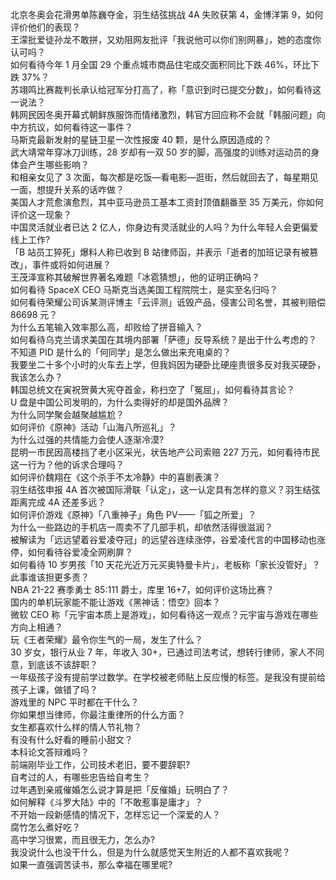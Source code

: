 北京冬奥会花滑男单陈巍夺金，羽生结弦挑战 4A 失败获第 4，金博洋第 9，如何评价他们的表现？  
王濛批爱徒孙龙不敢拼，又劝阻网友批评「我说他可以你们别网暴」，她的态度你认可吗？  
如何看待今年 1 月全国 29 个重点城市商品住宅成交面积同比下跌 46%，环比下跌 37%？  
苏翊鸣比赛裁判长承认给冠军分打高了，称「意识到时已提交分数」，如何看待这一说法？  
韩网民因冬奥开幕式朝鲜族服饰而情绪激烈，韩官方回应称不会就「韩服问题」向中方抗议，如何看待这一事件？  
马斯克最新发射的星链卫星一次性报废 40 颗，是什么原因造成的？  
武大靖常年穿冰刀训练，28 岁却有一双 50 岁的脚，高强度的训练对运动员的身体会产生哪些影响？  
和相亲女见了 3 次面，每次都是吃饭—看电影—逛街，然后就回去了，每星期见一面，想提升关系的话咋做？  
美国人才荒愈演愈烈，其中亚马逊员工基本工资封顶值翻番至 35 万美元，你如何评价这一现象？  
中国灵活就业者已达 2 亿人，你身边有灵活就业的人吗？为什么年轻人会更偏爱线上工作?  
「B 站员工猝死」爆料人称已收到 B 站律师函，并表示「逝者的加班记录有被篡改」，事件或将如何进展？  
王茂泽宣称其破解世界著名难题「冰雹猜想」，他的证明正确吗？  
如何看待 SpaceX CEO 马斯克当选美国工程院院士，是实至名归吗？  
如何看待荣耀公司诉某测评博主「云评测」诋毁产品，侵害公司名誉，其被判赔偿 86698 元？  
为什么五笔输入效率那么高，却败给了拼音输入？  
如何看待乌克兰请求美国在其境内部署「萨德」反导系统？是出于什么考虑的？  
不知道 PID 是什么的「何同学」是怎么做出来充电桌的？  
我要坐二十多个小时的火车去上学，但我妈因为硬卧比硬座贵很多反对我买硬卧，我该怎么办？  
韩国总统文在寅祝贺黄大宪夺首金，称扫空了「冤屈」，如何看待其言论？  
U 盘是中国公司发明的，为什么卖得好的却是国外品牌？  
为什么同学聚会越聚越尴尬？  
如何评价《原神》活动「山海八所巡礼」？  
为什么过强的共情能力会使人逐渐冷漠?  
昆明一市民因高楼挡了老小区采光，状告地产公司索赔 227 万元，如何看待市民这一行为？他的诉求合理吗？  
如何评价魏翔在《这个杀手不太冷静》中的喜剧表演？  
羽生结弦申报 4A 首次被国际滑联「认定」，这一认定具有怎样的意义？羽生结弦距离完成 4A 还差多远？  
如何评价游戏《原神》「八重神子」角色 PV——「狐之所爱」？  
为什么一些路边的手机店一周卖不了几部手机，却依然活得很滋润？  
被解读为「远远望着谷爱凌夺冠」的远望谷连续涨停，谷爱凌代言的中国移动也涨停，如何看待谷爱凌全网刷屏？  
如何看待 10 岁男孩「10 天花光近万元买奥特曼卡片」，老板称「家长没管好」？此事谁该担更多责？  
NBA 21-22 赛季勇士 85:111 爵士，库里 16+7，如何评价这场比赛？  
国内的单机玩家能不能让游戏《黑神话：悟空》回本？  
微软 CEO 称「元宇宙本质上是游戏」，如何看待这一观点？元宇宙与游戏在哪些方向上相通？  
玩《王者荣耀》最令你生气的一局，发生了什么？  
30 岁女，银行从业 7 年，年收入 30+，已通过司法考试，想转行律师，家人不同意，到底该不该辞职？  
一年级孩子没有提前学过数学。在学校被老师贴上反应慢的标签。是我没有提前给孩子上课，做错了吗？  
游戏里的 NPC 平时都在干什么？  
你如果想当律师，你最注重律所的什么方面？  
女生都喜欢什么样的情人节礼物？  
有没有什么好看的睡前小甜文？  
本科论文答辩难吗？  
前端刚毕业工作，公司技术老旧，要不要辞职?  
自考过的人，有哪些忠告给自考生？  
过年遇到亲戚催婚怎么说才算是把「反催婚」玩明白了？  
如何解释《斗罗大陆》中的「不敢惹事是庸才」？  
不开始一段新感情的情况下，怎样忘记一个深爱的人？  
腐竹怎么煮好吃？  
高中学习很累，而且很无力，怎么办?  
我没说什么也没干什么，但是为什么就感觉天生附近的人都不喜欢我呢？  
如果一直强调苦读书，那么幸福在哪里呢?  
